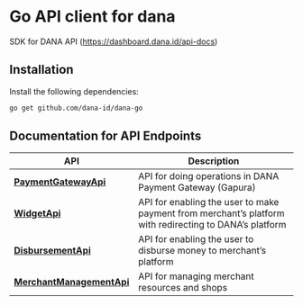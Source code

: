 # Go API client for dana

SDK for DANA API (https://dashboard.dana.id/api-docs) 

## Installation

Install the following dependencies:

```sh
go get github.com/dana-id/dana-go
```


## Documentation for API Endpoints

API | Description
------------- | -------------
[**PaymentGatewayApi**](docs/PaymentGatewayAPI.md) | API for doing operations in DANA Payment Gateway (Gapura)
[**WidgetApi**](docs/WidgetAPI.md) | API for enabling the user to make payment from merchant’s platform with redirecting to DANA’s platform
[**DisbursementApi**](docs/DisbursementAPI.md) | API for enabling the user to disburse money to merchant’s platform
[**MerchantManagementApi**](docs/MerchantManagementAPI.md) | API for managing merchant resources and shops


